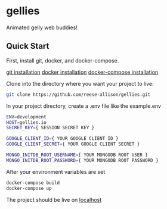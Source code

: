 <h1>gellies</h1>
Animated gelly web buddies!

## Quick Start

First, install git, docker, and docker-compose.

[git installation](https://git-scm.com/book/en/v2/Getting-Started-Installing-Git)
[docker installation](https://docs.docker.com/get-docker/)
[docker-compose installation](https://docs.docker.com/compose/install/)

Clone into the directory where you want your project to live:

```bash
git clone https://github.com/reese-allison/gellies.git
```

In your project directory, create a .env file like the example.env

```bash
ENV=development
HOST=gellies.io
SECRET_KEY={ SESSION SECRET KEY }

GOOGLE_CLIENT_ID={ YOUR GOOGLE CLIENT ID }
GOOGLE_CLIENT_SECRET={ YOUR GOOGLE CLIENT SECRET }

MONGO_INITDB_ROOT_USERNAME={ YOUR MONGODB ROOT USER }
MONGO_INITDB_ROOT_PASSWORD={ YOUR MONGODB ROOT PASSWORD }
```

After your environment variables are set

```bash
docker-compose build
docker-compose up
```

The project should be live on [localhost](http://localhost)
